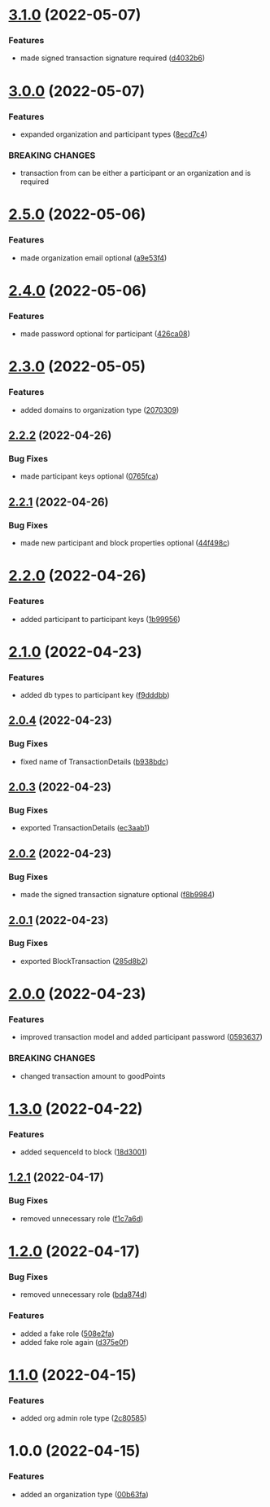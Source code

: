 # [3.1.0](https://github.com/xilution/todd-coin-types/compare/v3.0.0...v3.1.0) (2022-05-07)


### Features

* made signed transaction signature required ([d4032b6](https://github.com/xilution/todd-coin-types/commit/d4032b6c89c0478f63f324a9b467f553a2e6481e))

# [3.0.0](https://github.com/xilution/todd-coin-types/compare/v2.5.0...v3.0.0) (2022-05-07)


### Features

* expanded organization and participant types ([8ecd7c4](https://github.com/xilution/todd-coin-types/commit/8ecd7c4c454813ab1eb7995aeefc554c789a45fb))


### BREAKING CHANGES

* transaction from can be either a participant or an organization and is required

# [2.5.0](https://github.com/xilution/todd-coin-types/compare/v2.4.0...v2.5.0) (2022-05-06)


### Features

* made organization email optional ([a9e53f4](https://github.com/xilution/todd-coin-types/commit/a9e53f43b15166c6c2f553d86b2a730a2c73cca3))

# [2.4.0](https://github.com/xilution/todd-coin-types/compare/v2.3.0...v2.4.0) (2022-05-06)


### Features

* made password optional for participant ([426ca08](https://github.com/xilution/todd-coin-types/commit/426ca08e342b77bdc74ea484cb869b78323b3ef4))

# [2.3.0](https://github.com/xilution/todd-coin-types/compare/v2.2.2...v2.3.0) (2022-05-05)


### Features

* added domains to organization type ([2070309](https://github.com/xilution/todd-coin-types/commit/2070309187f5de020e703bab270c896306c054ea))

## [2.2.2](https://github.com/xilution/todd-coin-types/compare/v2.2.1...v2.2.2) (2022-04-26)


### Bug Fixes

* made participant keys optional ([0765fca](https://github.com/xilution/todd-coin-types/commit/0765fca42ce1673fc92cc60769763d2d46912f5c))

## [2.2.1](https://github.com/xilution/todd-coin-types/compare/v2.2.0...v2.2.1) (2022-04-26)


### Bug Fixes

* made new participant and block properties optional ([44f498c](https://github.com/xilution/todd-coin-types/commit/44f498c0eae6c73bf8cc227db924c221cfcd9370))

# [2.2.0](https://github.com/xilution/todd-coin-types/compare/v2.1.0...v2.2.0) (2022-04-26)


### Features

* added participant to participant keys ([1b99956](https://github.com/xilution/todd-coin-types/commit/1b99956dc8e7e8b045e502919f88d8805c2b0aab))

# [2.1.0](https://github.com/xilution/todd-coin-types/compare/v2.0.4...v2.1.0) (2022-04-23)


### Features

* added db types to participant key ([f9dddbb](https://github.com/xilution/todd-coin-types/commit/f9dddbbffe506a21f6c5b4de231a4424b42f420b))

## [2.0.4](https://github.com/xilution/todd-coin-types/compare/v2.0.3...v2.0.4) (2022-04-23)


### Bug Fixes

* fixed name of TransactionDetails ([b938bdc](https://github.com/xilution/todd-coin-types/commit/b938bdcff9becd60d9d2fd218a6b1938b80cb4b1))

## [2.0.3](https://github.com/xilution/todd-coin-types/compare/v2.0.2...v2.0.3) (2022-04-23)


### Bug Fixes

* exported TransactionDetails ([ec3aab1](https://github.com/xilution/todd-coin-types/commit/ec3aab1955b2214c872fcc0dca70932fca7e2b75))

## [2.0.2](https://github.com/xilution/todd-coin-types/compare/v2.0.1...v2.0.2) (2022-04-23)


### Bug Fixes

* made the signed transaction signature optional ([f8b9984](https://github.com/xilution/todd-coin-types/commit/f8b99847013aff343184854b841ca25f558a9123))

## [2.0.1](https://github.com/xilution/todd-coin-types/compare/v2.0.0...v2.0.1) (2022-04-23)


### Bug Fixes

* exported BlockTransaction ([285d8b2](https://github.com/xilution/todd-coin-types/commit/285d8b2e7db66970ec3dc35c1b922ddf6c70fe74))

# [2.0.0](https://github.com/xilution/todd-coin-types/compare/v1.3.0...v2.0.0) (2022-04-23)


### Features

* improved transaction model and added participant password ([0593637](https://github.com/xilution/todd-coin-types/commit/0593637a448c899431bbea7e2a1b24c026d0c3fe))


### BREAKING CHANGES

* changed transaction amount to goodPoints

# [1.3.0](https://github.com/xilution/todd-coin-types/compare/v1.2.1...v1.3.0) (2022-04-22)


### Features

* added sequenceId to block ([18d3001](https://github.com/xilution/todd-coin-types/commit/18d30018488bb96465435c76f76d6c158d20536a))

## [1.2.1](https://github.com/xilution/todd-coin-types/compare/v1.2.0...v1.2.1) (2022-04-17)


### Bug Fixes

* removed unnecessary role ([f1c7a6d](https://github.com/xilution/todd-coin-types/commit/f1c7a6dc95a44cc676cb2ec9015107180127f7d1))

# [1.2.0](https://github.com/xilution/todd-coin-types/compare/v1.1.0...v1.2.0) (2022-04-17)


### Bug Fixes

* removed unnecessary role ([bda874d](https://github.com/xilution/todd-coin-types/commit/bda874d671552be70ea3ac800220ed93730ce021))


### Features

* added a fake role ([508e2fa](https://github.com/xilution/todd-coin-types/commit/508e2fa1116b7df42563652abd034f6496b9157e))
* added fake role again ([d375e0f](https://github.com/xilution/todd-coin-types/commit/d375e0f14e74432bf01524ed8f0087d3fa2ac537))

# [1.1.0](https://github.com/xilution/todd-coin-types/compare/v1.0.0...v1.1.0) (2022-04-15)


### Features

* added org admin role type ([2c80585](https://github.com/xilution/todd-coin-types/commit/2c8058534dc22134fde474d1d34c4a55f9537e0f))

# 1.0.0 (2022-04-15)


### Features

* added an organization type ([00b63fa](https://github.com/xilution/todd-coin-types/commit/00b63fa060dc65111421d0680674779412625dc8))
